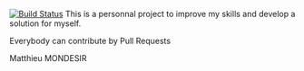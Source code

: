 [![Build Status](https://travis-ci.org/Matthieu972/AnimalEpik.svg?branch=master)](https://travis-ci.org/Matthieu972/AnimalEpik)
This is a personnal project to improve my skills and develop a solution for myself.

Everybody can contribute by Pull Requests

Matthieu MONDESIR
